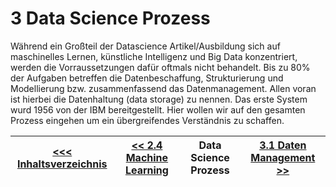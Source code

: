 # 3 Data Science Prozess <a id="3_Data_Science_Prozess"></a>

Während ein Großteil der Datascience Artikel/Ausbildung sich auf maschinelles Lernen, künstliche Intelligenz und Big Data konzentriert, werden die Vorraussetzungen dafür oftmals nicht behandelt. Bis zu 80% der Aufgaben betreffen die Datenbeschaffung, Strukturierung und Modellierung bzw. zusammenfassend das Datenmanagement. Allen voran ist hierbei die Datenhaltung (data storage) zu nennen. Das erste System wurd 1956 von der IBM bereitgestellt. Hier wollen wir auf den gesamten Prozess eingehen um ein übergreifendes Verständnis zu schaffen. 

| [&lt;&lt;&lt; Inhaltsverzeichnis](../README.md) | [&lt;&lt; 2.4 Machine Learning](../Data_Science/tbd.md) | Data Science Prozess | [3.1 Daten Management &gt;&gt;](./031_Daten_Management.md) |
|------------------------------------------------|---------------------------------------------------------------------------------|-------------|-----------------------------------------------------------------|
